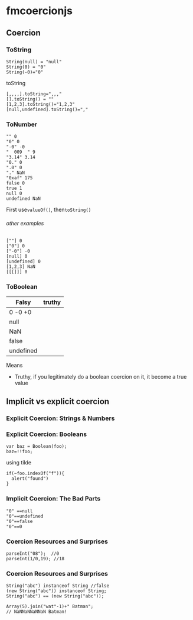 # fmcoercionjs
## Coercion
### ToString
```
String(null) = "null"
String(0) = "0"
String(-0)="0"
```

toString
```
[,,,,].toString=",,,"
[].toString() = ""
[1,2,3].toString()="1,2,3"
[null,undefined].toString()=","
```
### ToNumber
```
"" 0
"0" 0
"-0" -0
"  009  " 9
"3.14" 3.14
"0." 0
".0" 0
"." NaN
"0xaf" 175
false 0
true 1
null 0
undefined NaN
```
First use```valueOf()```, then```toString()```
###### other examples
```
[""] 0
["0"] 0
["-0"] -0
[null] 0
[undefined] 0
[1,2,3] NaN
[[[]]] 0
```

### ToBoolean
Falsy|truthy
---|---
0 -0 +0 |
null |
NaN |
false |
undefined | 

Means
- Truthy, if you legitimately do a boolean coercion on it, it become a true value


## Implicit vs explicit coercion
### Explicit Coercion: Strings & Numbers
### Explicit Coercion: Booleans
```
var baz = Boolean(foo);
baz=!!foo;
```
using tilde
```
if(~foo.indexOf("f")){
  alert("found")
}
```


### Implicit Coercion: The Bad Parts
```
"0" ==null
"0"==undefined
"0"==false
"0"==0
```

### Coercion Resources and Surprises
```
parseInt("08");  //0
parseInt(1/0,19); //18
```


### Coercion Resources and Surprises
```
String("abc") instanceof String //false
(new String("abc")) instanceof String;
String("abc") == (new String("abc"));
```
```
Array(5).join("wat"-1)+" Batman";
// NaNNaNNaNNaN Batman!
```
